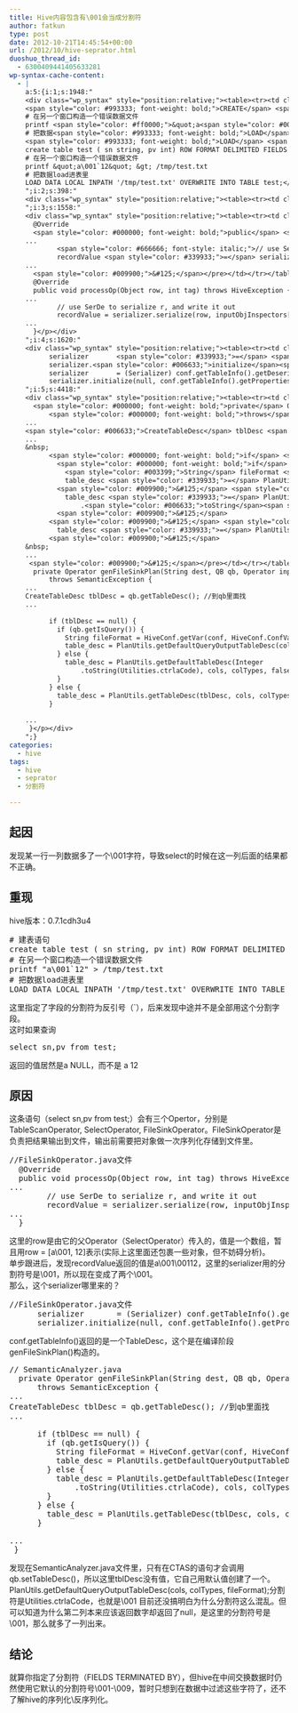 ```yaml
---
title: Hive内容包含有\001会当成分割符
author: fatkun
type: post
date: 2012-10-21T14:45:54+00:00
url: /2012/10/hive-seprator.html
duoshuo_thread_id:
  - 6300409441405633281
wp-syntax-cache-content:
  - |
    a:5:{i:1;s:1948:"
    <div class="wp_syntax" style="position:relative;"><table><tr><td class="code"><pre class="sql" style="font-family:monospace;"># 建表语句
    <span style="color: #993333; font-weight: bold;">CREATE</span> <span style="color: #993333; font-weight: bold;">TABLE</span> test <span style="color: #66cc66;">&#40;</span> sn string<span style="color: #66cc66;">,</span> pv <span style="color: #993333; font-weight: bold;">INT</span><span style="color: #66cc66;">&#41;</span> <span style="color: #993333; font-weight: bold;">ROW</span> FORMAT DELIMITED <span style="color: #993333; font-weight: bold;">FIELDS</span> <span style="color: #993333; font-weight: bold;">TERMINATED</span> <span style="color: #993333; font-weight: bold;">BY</span> <span style="color: #ff0000;">'`'</span>;
    # 在另一个窗口构造一个错误数据文件
    printf <span style="color: #ff0000;">&quot;a<span style="color: #000099; font-weight: bold;">\0</span>01`12&quot;</span> <span style="color: #66cc66;">&gt;</span> <span style="color: #66cc66;">/</span>tmp<span style="color: #66cc66;">/</span>test<span style="color: #66cc66;">.</span>txt
    # 把数据<span style="color: #993333; font-weight: bold;">LOAD</span>进表里
    <span style="color: #993333; font-weight: bold;">LOAD</span> <span style="color: #993333; font-weight: bold;">DATA</span> <span style="color: #993333; font-weight: bold;">LOCAL</span> INPATH <span style="color: #ff0000;">'/tmp/test.txt'</span> OVERWRITE <span style="color: #993333; font-weight: bold;">INTO</span> <span style="color: #993333; font-weight: bold;">TABLE</span> test;</pre></td></tr></table><p class="theCode" style="display:none;"># 建表语句
    create table test ( sn string, pv int) ROW FORMAT DELIMITED FIELDS TERMINATED BY '`';
    # 在另一个窗口构造一个错误数据文件
    printf &quot;a\001`12&quot; &gt; /tmp/test.txt
    # 把数据load进表里
    LOAD DATA LOCAL INPATH '/tmp/test.txt' OVERWRITE INTO TABLE test;</p></div>
    ";i:2;s:398:"
    <div class="wp_syntax" style="position:relative;"><table><tr><td class="code"><pre class="sql" style="font-family:monospace;"><span style="color: #993333; font-weight: bold;">SELECT</span> sn<span style="color: #66cc66;">,</span>pv <span style="color: #993333; font-weight: bold;">FROM</span> test;</pre></td></tr></table><p class="theCode" style="display:none;">select sn,pv from test;</p></div>
    ";i:3;s:1558:"
    <div class="wp_syntax" style="position:relative;"><table><tr><td class="code"><pre class="java" style="font-family:monospace;"><span style="color: #666666; font-style: italic;">//FileSinkOperator.java文件</span>
      @Override
      <span style="color: #000000; font-weight: bold;">public</span> <span style="color: #000066; font-weight: bold;">void</span> processOp<span style="color: #009900;">&#40;</span><span style="color: #003399;">Object</span> row, <span style="color: #000066; font-weight: bold;">int</span> tag<span style="color: #009900;">&#41;</span> <span style="color: #000000; font-weight: bold;">throws</span> HiveException <span style="color: #009900;">&#123;</span>
    ...
            <span style="color: #666666; font-style: italic;">// use SerDe to serialize r, and write it out</span>
            recordValue <span style="color: #339933;">=</span> serializer.<span style="color: #006633;">serialize</span><span style="color: #009900;">&#40;</span>row, inputObjInspectors<span style="color: #009900;">&#91;</span><span style="color: #cc66cc;">0</span><span style="color: #009900;">&#93;</span><span style="color: #009900;">&#41;</span><span style="color: #339933;">;</span>
    ...
      <span style="color: #009900;">&#125;</span></pre></td></tr></table><p class="theCode" style="display:none;">//FileSinkOperator.java文件
      @Override
      public void processOp(Object row, int tag) throws HiveException {
    ...
            // use SerDe to serialize r, and write it out
            recordValue = serializer.serialize(row, inputObjInspectors[0]);
    ...
      }</p></div>
    ";i:4;s:1620:"
    <div class="wp_syntax" style="position:relative;"><table><tr><td class="code"><pre class="java" style="font-family:monospace;"><span style="color: #666666; font-style: italic;">//FileSinkOperator.java文件</span>
          serializer       <span style="color: #339933;">=</span> <span style="color: #009900;">&#40;</span>Serializer<span style="color: #009900;">&#41;</span> conf.<span style="color: #006633;">getTableInfo</span><span style="color: #009900;">&#40;</span><span style="color: #009900;">&#41;</span>.<span style="color: #006633;">getDeserializerClass</span><span style="color: #009900;">&#40;</span><span style="color: #009900;">&#41;</span>.<span style="color: #006633;">newInstance</span><span style="color: #009900;">&#40;</span><span style="color: #009900;">&#41;</span><span style="color: #339933;">;</span>
          serializer.<span style="color: #006633;">initialize</span><span style="color: #009900;">&#40;</span><span style="color: #000066; font-weight: bold;">null</span>, conf.<span style="color: #006633;">getTableInfo</span><span style="color: #009900;">&#40;</span><span style="color: #009900;">&#41;</span>.<span style="color: #006633;">getProperties</span><span style="color: #009900;">&#40;</span><span style="color: #009900;">&#41;</span><span style="color: #009900;">&#41;</span><span style="color: #339933;">;</span></pre></td></tr></table><p class="theCode" style="display:none;">//FileSinkOperator.java文件
          serializer       = (Serializer) conf.getTableInfo().getDeserializerClass().newInstance();
          serializer.initialize(null, conf.getTableInfo().getProperties());</p></div>
    ";i:5;s:4418:"
    <div class="wp_syntax" style="position:relative;"><table><tr><td class="code"><pre class="java" style="font-family:monospace;"><span style="color: #666666; font-style: italic;">// SemanticAnalyzer.java</span>
      <span style="color: #000000; font-weight: bold;">private</span> Operator genFileSinkPlan<span style="color: #009900;">&#40;</span><span style="color: #003399;">String</span> dest, QB qb, Operator input<span style="color: #009900;">&#41;</span>
          <span style="color: #000000; font-weight: bold;">throws</span> SemanticException <span style="color: #009900;">&#123;</span>
    ...
    <span style="color: #006633;">CreateTableDesc</span> tblDesc <span style="color: #339933;">=</span> qb.<span style="color: #006633;">getTableDesc</span><span style="color: #009900;">&#40;</span><span style="color: #009900;">&#41;</span><span style="color: #339933;">;</span> <span style="color: #666666; font-style: italic;">//到qb里面找</span>
    ...
    &nbsp;
          <span style="color: #000000; font-weight: bold;">if</span> <span style="color: #009900;">&#40;</span>tblDesc <span style="color: #339933;">==</span> <span style="color: #000066; font-weight: bold;">null</span><span style="color: #009900;">&#41;</span> <span style="color: #009900;">&#123;</span>
            <span style="color: #000000; font-weight: bold;">if</span> <span style="color: #009900;">&#40;</span>qb.<span style="color: #006633;">getIsQuery</span><span style="color: #009900;">&#40;</span><span style="color: #009900;">&#41;</span><span style="color: #009900;">&#41;</span> <span style="color: #009900;">&#123;</span>
              <span style="color: #003399;">String</span> fileFormat <span style="color: #339933;">=</span> HiveConf.<span style="color: #006633;">getVar</span><span style="color: #009900;">&#40;</span>conf, HiveConf.<span style="color: #006633;">ConfVars</span>.<span style="color: #006633;">HIVEQUERYRESULTFILEFORMAT</span><span style="color: #009900;">&#41;</span><span style="color: #339933;">;</span>
              table_desc <span style="color: #339933;">=</span> PlanUtils.<span style="color: #006633;">getDefaultQueryOutputTableDesc</span><span style="color: #009900;">&#40;</span>cols, colTypes, fileFormat<span style="color: #009900;">&#41;</span><span style="color: #339933;">;</span>
            <span style="color: #009900;">&#125;</span> <span style="color: #000000; font-weight: bold;">else</span> <span style="color: #009900;">&#123;</span>
              table_desc <span style="color: #339933;">=</span> PlanUtils.<span style="color: #006633;">getDefaultTableDesc</span><span style="color: #009900;">&#40;</span><span style="color: #003399;">Integer</span>
                  .<span style="color: #006633;">toString</span><span style="color: #009900;">&#40;</span><span style="color: #003399;">Utilities</span>.<span style="color: #006633;">ctrlaCode</span><span style="color: #009900;">&#41;</span>, cols, colTypes, <span style="color: #000066; font-weight: bold;">false</span><span style="color: #009900;">&#41;</span><span style="color: #339933;">;</span>
            <span style="color: #009900;">&#125;</span>
          <span style="color: #009900;">&#125;</span> <span style="color: #000000; font-weight: bold;">else</span> <span style="color: #009900;">&#123;</span>
            table_desc <span style="color: #339933;">=</span> PlanUtils.<span style="color: #006633;">getTableDesc</span><span style="color: #009900;">&#40;</span>tblDesc, cols, colTypes<span style="color: #009900;">&#41;</span><span style="color: #339933;">;</span>
          <span style="color: #009900;">&#125;</span>
    &nbsp;
    ...
     <span style="color: #009900;">&#125;</span></pre></td></tr></table><p class="theCode" style="display:none;">// SemanticAnalyzer.java
      private Operator genFileSinkPlan(String dest, QB qb, Operator input)
          throws SemanticException {
    ...
    CreateTableDesc tblDesc = qb.getTableDesc(); //到qb里面找
    ...
    
          if (tblDesc == null) {
            if (qb.getIsQuery()) {
              String fileFormat = HiveConf.getVar(conf, HiveConf.ConfVars.HIVEQUERYRESULTFILEFORMAT);
              table_desc = PlanUtils.getDefaultQueryOutputTableDesc(cols, colTypes, fileFormat);
            } else {
              table_desc = PlanUtils.getDefaultTableDesc(Integer
                  .toString(Utilities.ctrlaCode), cols, colTypes, false);
            }
          } else {
            table_desc = PlanUtils.getTableDesc(tblDesc, cols, colTypes);
          }
    
    ...
     }</p></div>
    ";}
categories:
  - hive
tags:
  - hive
  - seprator
  - 分割符

---
```

## 起因

发现某一行一列数据多了一个\001字符，导致select的时候在这一列后面的结果都不正确。
## 重现

hive版本：0.7.1cdh3u4
<pre lang="sql" escaped="true"># 建表语句
create table test ( sn string, pv int) ROW FORMAT DELIMITED FIELDS TERMINATED BY '`';
# 在另一个窗口构造一个错误数据文件
printf "a\001`12" &gt; /tmp/test.txt
# 把数据load进表里
LOAD DATA LOCAL INPATH '/tmp/test.txt' OVERWRITE INTO TABLE test;</pre>
这里指定了字段的分割符为反引号（\`），后来发现中途并不是全部用这个分割字段。  
这时如果查询
<pre lang="sql" escaped="true">select sn,pv from test;</pre>
返回的值居然是a NULL，而不是 a 12
## 原因

这条语句（select sn,pv from test;）会有三个Opertor，分别是TableScanOperator, SelectOperator, FileSinkOperator。FileSinkOperator是负责把结果输出到文件，输出前需要把对象做一次序列化存储到文件里。
<pre escaped="true" lang="java">//FileSinkOperator.java文件
  @Override
  public void processOp(Object row, int tag) throws HiveException {
...
        // use SerDe to serialize r, and write it out
        recordValue = serializer.serialize(row, inputObjInspectors[0]);
...
  }</pre>
这里的row是由它的父Operator（SelectOperator）传入的，值是一个数组，暂且用row = [a\001, 12]表示(实际上这里面还包裹一些对象，但不妨碍分析)。  
单步跟进后，发现recordValue返回的值是a\001\00112，这里的serializer用的分割符号是\001，所以现在变成了两个\001。  
那么，这个serializer哪里来的？
<pre escaped="true" lang="java">//FileSinkOperator.java文件
      serializer       = (Serializer) conf.getTableInfo().getDeserializerClass().newInstance();
      serializer.initialize(null, conf.getTableInfo().getProperties());</pre>
conf.getTableInfo()返回的是一个TableDesc，这个是在编译阶段genFileSinkPlan()构造的。
<pre escaped="true" lang="java">// SemanticAnalyzer.java
  private Operator genFileSinkPlan(String dest, QB qb, Operator input)
      throws SemanticException {
...
CreateTableDesc tblDesc = qb.getTableDesc(); //到qb里面找
...

      if (tblDesc == null) {
        if (qb.getIsQuery()) {
          String fileFormat = HiveConf.getVar(conf, HiveConf.ConfVars.HIVEQUERYRESULTFILEFORMAT);
          table_desc = PlanUtils.getDefaultQueryOutputTableDesc(cols, colTypes, fileFormat);
        } else {
          table_desc = PlanUtils.getDefaultTableDesc(Integer
              .toString(Utilities.ctrlaCode), cols, colTypes, false);
        }
      } else {
        table_desc = PlanUtils.getTableDesc(tblDesc, cols, colTypes);
      }

...
 }</pre>
发现在SemanticAnalyzer.java文件里，只有在CTAS的语句才会调用qb.setTableDesc()，所以这里tblDesc没有值，它自己用默认值创建了一个。PlanUtils.getDefaultQueryOutputTableDesc(cols, colTypes, fileFormat);分割符是Utilities.ctrlaCode，也就是\001
目前还没搞明白为什么分割符这么混乱。但可以知道为什么第二列本来应该返回数字却返回了null，是这里的分割符号是\001，那么就多了一列出来。
## 结论

就算你指定了分割符（FIELDS TERMINATED BY），但hive在中间交换数据时仍然使用它默认的分割符号\001-\009，暂时只想到在数据中过滤这些字符了，还不了解hive的序列化\反序列化。